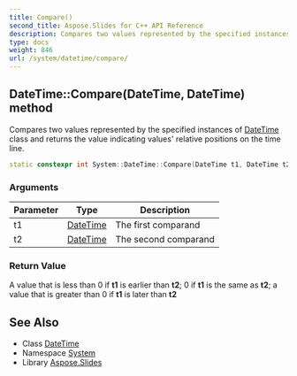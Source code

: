 ```yaml
---
title: Compare()
second_title: Aspose.Slides for C++ API Reference
description: Compares two values represented by the specified instances of DateTime class and returns the value indicating values' relative positions on the time line.
type: docs
weight: 846
url: /system/datetime/compare/
---
```

## DateTime::Compare(DateTime, DateTime) method


Compares two values represented by the specified instances of [DateTime](../) class and returns the value indicating values' relative positions on the time line.

```cpp
static constexpr int System::DateTime::Compare(DateTime t1, DateTime t2)
```


### Arguments

| Parameter | Type | Description |
| --- | --- | --- |
| t1 | [DateTime](../) | The first comparand |
| t2 | [DateTime](../) | The second comparand |

### Return Value

A value that is less than 0 if **t1** is earlier than **t2**; 0 if **t1** is the same as **t2**; a value that is greater than 0 if **t1** is later than **t2**

## See Also

* Class [DateTime](../)
* Namespace [System](../../)
* Library [Aspose.Slides](../../../)